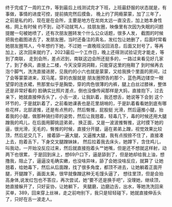 终于完成了一周的工作，等到最后上线测试完才下班，上班最舒服的状态就是，有事做，事情的进度可控，提前搞完然后摸鱼，
晚上约了网瘾蒙蒙，加了三年了，之前是私约的，现在是在会所，主要是地方在龙岗太远一直没去，加上她本身性格，网上有时候
约不到，动不动就骂人，挂朋友圈，映像里有次因为失眠的问题提醒一句被她喷了，还有次朋友圈转发个什么公众话题，很多人发，
截图的时候把我也截图进去了，发朋友圈，当时还备注的真名，发红包让她删了，后面时常看她朋友圈骂人，今年想约下她，不过她
一直晚班没回消息，后面又封号了，等再加上，这次回来就约了，2023最后一个工作日，晚上还得测试验证完才能走，等到了南联，
走到会所，差点迟到，南联这边会所还挺多的，一路过来看见好几家了，到了泰风，直接上二楼，今天没穿洞洞鞋，只能穿这里的拖鞋了
到时候再去泡个脚气，洗洗直接进房，见我约的小六也就是蒙蒙，又给我换个里面的房间，过了会等蒙蒙进来，双马尾，穿的衣服就是
朋友圈预告的那个，蓝色两边镂空一眼望穿的连衣裙，熊那里似乎是胸垫，穿的肉色很薄的内裤，腿上白丝过膝袜，整体还是非常好看的
脸确实比照片差点，倒也没像传闻那样是大妈，直接抱下，过去亲下，她就直接伸舌头了，小舌一波，让我趴着，我还想舌，她说等下会到
这个环节的，于是就趴着了，之前看她课表也是花里胡哨的，于是趴着看看她到底有哪些花样，北部波推，还是有点熊的，然后臀推，屁股挺
光滑，然后逼推小腿，抬着我的小腿，做那种骑扫帚的姿势，然后让我翘着，轻毒几下，毒的时候还用大腿蹭我的鸡儿，在后面用脚挑逗弟弟，
换正面，又是一波波推臀推，这时摸下她的逼，很光滑，无毛的，臀推的时候，直接分开腿，逼在弟弟上蹭，视觉效果比较顶，然后足交几下，
接着舔一遍大腿，又逼推大腿，我有点按捺不住了，直接凑上去，抱着舌下，下身交叉腿蹭妹妹，
然后拉着我去床头，她蹲下，含住鸡儿，叫我动，一开始没反应过来，然后就直接抱着头艹她嘴，但是还不想就这样射，动两下也很累，
于是回到床上，想69户口下，逼是舔到了，但是她却给我上油，想撸我，阻止了，逼逼没毛确实嫩，也没啥异味，舔了会她没啥反应，就算了
让她翘着，给她毒下，然后从后面蹭，找了很多角度，都顶不进去，让她躺着正面开腿，开腿蹭下，画面太美，很早就像蹭这种无毛馒头逼了，
想往里顶，但是会抬高身体,说发红包也不答应，再次尝试，她“要不还是换手吧”，没理她，继续顶，她直接躲开了，只好妥协，让她躺下，
夹腿磨，边磨边舌，出水，等她洗洗回来买单，389，回来穿上丝袜，走之前吻别下，我只是轻轻碰下，她就直接伸舌头了，只好在舌一波走人。
